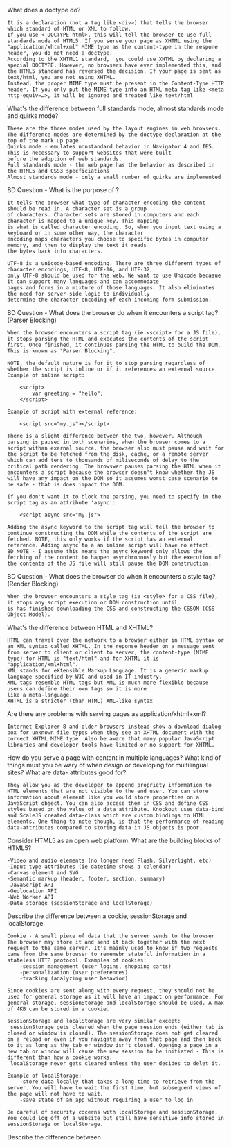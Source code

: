 What does a doctype do?

	It is a declaration (not a tag like <div>) that tells the browser which standard of HTML or XML to follow. 
	If you use <!DOCTYPE html>, this will tell the browser to use full standards mode of HTML5. If you serve your page as XHTML using the "application/xhtml+xml" MIME type as the content-type in the respone header, you do not need a doctype. 
	According to the XHTML1 standard,  you could use XHTML by declaring a special DOCTYPE. However, no browsers have ever implemented this, and the HTML5 standard has reversed the decision. If your page is sent as text/html, you are not using XHTML.
	Instead, the proper MIME type must be present in the Content-Type HTTP header. If you only put the MIME type into an HTML meta tag like <meta http-equiv=…>, it will be ignored and treated like text/html

What's the difference between full standards mode, almost standards mode and quirks mode?

	These are the three modes used by the layout engines in web browsers. The difference modes are determined by the doctype declaration at the top of the mark up page.
	Quirks mode - emulates nonstandard behavior in Navigator 4 and IE5. This is necessary to support websites that were built
	before the adoption of web standards.
	Full standards mode - the web page has the behavior as described in the HTML5 and CSS3 specficiations
	Almost standards mode - only a small number of quirks are implemented

BD Question - What is the purpose of <meta charset="utf-8">?
	

	It tells the browser what type of character encoding the content should be read in. A character set is a group
	of characters. Character sets are stored in computers and each character is mapped to a unique key. This mapping
	is what is called character encoding. So, when you input text using a keyboard or in some other way, the character 
	encoding maps characters you choose to specific bytes in computer memory, and then to display the text it reads 
	the bytes back into characters.

	UTF-8 is a unicode-based encoding. There are three different types of character encodings, UTF-8, UTF-16, and UTF-32, 
	only UTF-8 should be used for the web. We want to use Unicode becasue it can support many languages and can accommodate
	pages and forms in a mixture of those languages. It also eliminates the need for server-side logic to individually 
	determine the character encoding of each incoming form submission. 

BD Question - What does the browser do when it encounters a script tag? (Parser Blocking)
	
	When the browser encounters a script tag (ie <script> for a JS file), it stops parsing the HTML and executes the contents of the script first. Once finished, it continues parsing the HTML to build the DOM. This is known as "Parser Blocking".

	NOTE, the default nature is for it to stop parsing regardless of whether the script is inline or if it references an external source. 
	Example of inline script:

		<script>
			var greeting = "hello";
		</script>

	Example of script with external reference:

		<script src="my.js"></script>

	There is a slight difference between the two, however. Although parsing is paused in both scenarios, when the browser comes to a script withan exernal source, the browser also must pause and wait for the script to be fetched from the disk, cache, or a remote server which can add tens to thousands of miliseconds of delay to the critical path rendering. The browswer pauses parsing the HTML when it encounters a script because the browser doesn't know whether the JS will have any impact on the DOM so it assumes worst case scenario to be safe - that is does impact the DOM.

	If you don't want it to block the parsing, you need to specify in the script tag as an attribute 'async':

		<script async src="my.js">

	Adding the async keyword to the script tag will tell the browser to continue constructing the DOM while the contents of the script are fetched. NOTE, this only works if the script has an external reference. Adding async to a an inline script will have no effect. 
	BD NOTE - I assume this means the async keyword only allows the fetching of the content to happen asynchronously but the execution of the contents of the JS file will still pause the DOM construction. 


BD Question - What does the browser do when it encounters a style tag? (Render Blocking)

	When the browser encounters a style tag (ie <style> for a CSS file), it stops any script execution or DOM construction until 
	is has finished downloading the CSS and constructing the CSSOM (CSS Object Model). 

	
What's the difference between HTML and XHTML?

	HTML can travel over the network to a browser either in HTML syntax or an XML syntax called XHTML. In the reponse header on a message sent from server to client or client to server, the content-type (MIME type) for HTML is "text/html" and for XHTML it is "application/xml+html".
	XML stands for eXtensible Markup Language. It is a generic markup language specified by W3C and used in IT industry.
	XML tags resemble HTML tags but XML is much more flexible because users can define their own tags so it is more
	like a meta-language.
	XHTML is a stricter (than HTML) XML-like syntax

Are there any problems with serving pages as application/xhtml+xml?

	Internet Explorer 8 and older browsers instead show a download dialog box for unknown file types when they see an XHTML document with the correct XHTML MIME type. Also be aware that many popular JavaScript libraries and developer tools have limited or no support for XHTML.

How do you serve a page with content in multiple languages?
What kind of things must you be wary of when design or developing for multilingual sites?
What are data- attributes good for?
	
	They allow you as the developer to append propriety information to HTML elements that are not visible to the end user. You can store information about element like you would store properties on a JavaScript object. You can also access them in CSS and define CSS styles based on the value of a data attribute. Knockout uses data-bind and ScaleJS created data-class which are custom bindings to HTML elements. One thing to note though, is that the performance of reading data-attributes compared to storing data in JS objects is poor. 

Consider HTML5 as an open web platform. What are the building blocks of HTML5?

	-Video and audio elements (no longer need Flash, Silverlight, etc)
	-Input type attributes (ie datetime shows a calendar)
	-Canvas element and SVG
	-Semantic markup (header, footer, section, summary)
	-JavaScript API
	-Geolocation API
	-Web Worker API
	-Data storage (sessionStorage and localStorage)



Describe the difference between a cookie, sessionStorage and localStorage.

	Cookie - A small piece of data that the server sends to the browser. The browser may store it and send it back together with the next request to the same server. It's mainly used to know if two requests came from the same browser to rememebr stateful information in a stateless HTTP protocol. Examples of cookies:
		-session management (user logins, shopping carts)
		-personalization (user preferences)
		-tracking (analyzing user behavior)

	Since cookies are sent along with every request, they should not be used for general storage as it will have an impact on performance. For general storage, sessionStorage and localStorage should be used. A max of 4KB can be stored in a cookie.

	sessionStorage and localStorage are very similar except:
	 sessionStorage gets cleared when the page session ends (either tab is closed or window is closed). The sessionStorage does not get cleared on a reload or even if you navigate away from that page and then back to it as long as the tab or window isn't closed. Opening a page in a new tab or window will cause the new session to be initiated - This is different than how a cookie works.
	 localStorage never gets cleared unless the user decides to delet it.

	Example of localStorage:
		-store data locally that takes a long time to retrieve from the server. You will have to wait the first time, but subsequent views of the page will not have to wait.
		-save state of an app without requiring a user to log in

	Be careful of security cocerns with localStorage and sessionStorage. You could log off of a website but still have sensitive info stored in sessionStorage or localStorage.

Describe the difference between <script>, <script async> and <script defer>.
Why is it generally a good idea to position CSS <link>s between <head></head> and JS <script>s just before </body>? Do you know any exceptions?
	

What is progressive rendering?



Have you used different HTML templating languages before?


BD Question - How does CSS and JS get loaded? What is the priority when the browser encounters each?
	
	When the browser encounters a script tag, it stops parsing the HTML and executes the contents of the script first. Once finished, it
	continues parsing the HTML to build the DOM.


